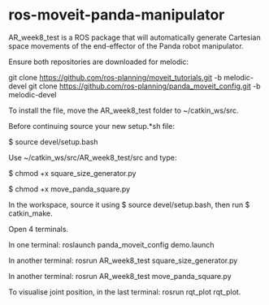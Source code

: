 # ros-moveit-panda-manipulator


AR_week8_test is a ROS package that will automatically generate Cartesian space movements of the end-effector of the Panda robot manipulator. 

Ensure both repositories are downloaded for melodic:

git clone https://github.com/ros-planning/moveit_tutorials.git -b melodic-devel
git clone https://github.com/ros-planning/panda_moveit_config.git -b melodic-devel

To install the file, move the AR_week8_test folder to ~/catkin_ws/src.

Before continuing source your new setup.*sh file:

$ source devel/setup.bash

Use ~/catkin_ws/src/AR_week8_test/src and type:

$ chmod +x square_size_generator.py

$ chmod +x move_panda_square.py

In the workspace, source it using $ source devel/setup.bash, then run $ catkin_make.

Open 4 terminals.

In one terminal: roslaunch panda_moveit_config demo.launch

In another terminal: rosrun AR_week8_test square_size_generator.py

In another terminal: rosrun AR_week8_test move_panda_square.py

To visualise joint position, in the last terminal: rosrun rqt_plot rqt_plot. 
